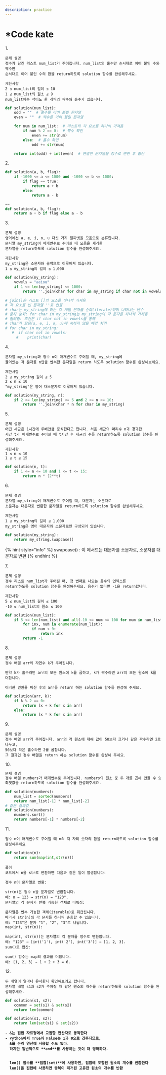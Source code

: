 ```yaml
---
description: practice
---
```


# \*Code kate

1\.

```
문제 설명
정수가 담긴 리스트 num_list가 주어집니다. num_list의 홀수만 순서대로 이어 붙인 수와 짝수만 
순서대로 이어 붙인 수의 합을 return하도록 solution 함수를 완성해주세요.

제한사항
2 ≤ num_list의 길이 ≤ 10
1 ≤ num_list의 원소 ≤ 9
num_list에는 적어도 한 개씩의 짝수와 홀수가 있습니다.
```

```python
def solution(num_list):
    odd = ""  # 홀수를 이어 붙일 문자열
    even = ""  # 짝수를 이어 붙일 문자열

    for num in num_list:  # 리스트의 각 요소를 하나씩 가져옴
        if num % 2 == 0:  # 짝수 확인
            even += str(num)
        else:  # 홀수 확인
            odd += str(num)

    return int(odd) + int(even)  # 연결한 문자열을 정수로 변환 후 합산

```

2\.

```python
def solution(a, b, flag):
    if -1000 <= a <= 1000 and -1000 <= b <= 1000:
        if flag == true:
            return a + b
        else:
            return a - b

==
def solution(a, b, flag):
    return a + b if flag else a - b
```

3\.

```
문제 설명
영어에선 a, e, i, o, u 다섯 가지 알파벳을 모음으로 분류합니다. 
문자열 my_string이 매개변수로 주어질 때 모음을 제거한 
문자열을 return하도록 solution 함수를 완성해주세요.

제한사항
my_string은 소문자와 공백으로 이루어져 있습니다.
1 ≤ my_string의 길이 ≤ 1,000
```

```python
def solution(my_string):
    vowels = "aeiou"
    if 1 <= len(my_string) <= 1000:
        return ''.join(char for char in my_string if char not in vowels)

# join()은 리스트 []의 요소를 하나씩 가져옴
# 각 요소를 빈 문자열 ''로 연결
# char는 my_string에 있는 각 개별 문자를 순회(iterate)하며 나타나는 변수
# 문자 순회: for char in my_string는 my_string의 각 문자를 하나씩 가져옴
# 필터링: 조건문 if char not in vowels를 통해 
# char가 모음(a, e, i, o, u)에 속하지 않을 때만 처리
# for char in my_string:
   #  if char not in vowels:
     #    print(char)
```

4\.

```
문자열 my_string과 정수 n이 매개변수로 주어질 때, my_string에 
들어있는 각 문자를 n만큼 반복한 문자열을 return 하도록 solution 함수를 완성해보세요.

제한사항
2 ≤ my_string 길이 ≤ 5
2 ≤ n ≤ 10
"my_string"은 영어 대소문자로 이루어져 있습니다.
```

```python
def solution(my_string, n):
    if 2 <= len(my_string) <= 5 and 2 <= n <= 10:
        return ''.join(char * n for char in my_string)
```



5\.

```
문제 설명
어떤 세균은 1시간에 두배만큼 증식한다고 합니다. 처음 세균의 마리수 n과 경과한 
시간 t가 매개변수로 주어질 때 t시간 후 세균의 수를 return하도록 solution 함수를 완성해주세요.

제한사항
1 ≤ n ≤ 10
1 ≤ t ≤ 15

```

```python
def solution(n, t):
    if 1 <= n <= 10 and 1 <= t <= 15:
        return n * (2**t)
```

6\.

```
문제 설명
문자열 my_string이 매개변수로 주어질 때, 대문자는 소문자로 
소문자는 대문자로 변환한 문자열을 return하도록 solution 함수를 완성해주세요.

제한사항
1 ≤ my_string의 길이 ≤ 1,000
my_string은 영어 대문자와 소문자로만 구성되어 있습니다.
```

```python
def solution(my_string):
    return my_string.swapcase()
```

{% hint style="info" %}
swapcase() : 이 메서드는 대문자를 소문자로, 소문자를 대문자로 변환
{% endhint %}

7\.

```
문제 설명
정수 리스트 num_list가 주어질 때, 첫 번째로 나오는 음수의 인덱스를 
return하도록 solution 함수를 완성해주세요. 음수가 없다면 -1을 return합니다.

제한사항
5 ≤ num_list의 길이 ≤ 100
-10 ≤ num_list의 원소 ≤ 100
```

```python
def solution(num_list):
    if 5 <= len(num_list) and all(-10 <= num <= 100 for num in num_list):
        for inx, num in enumerate(num_list):
            if num < 0:
                return inx
        return -1    
```

8\.

```
문제 설명
정수 배열 arr와 자연수 k가 주어집니다.

만약 k가 홀수라면 arr의 모든 원소에 k를 곱하고, k가 짝수라면 arr의 모든 원소에 k를 더합니다.

이러한 변환을 마친 후의 arr를 return 하는 solution 함수를 완성해 주세요.
```

```python
def solution(arr, k):
    if k % 2 == 0:
        return [x + k for x in arr]
    else:
        return [x * k for x in arr]
```

9\.

```
문제 설명
정수 배열 arr가 주어집니다. arr의 각 원소에 대해 값이 50보다 크거나 같은 짝수라면 2로 나누고,
50보다 작은 홀수라면 2를 곱합니다. 
그 결과인 정수 배열을 return 하는 solution 함수를 완성해 주세요.
```

10\.

```python
문제 설명
정수 배열 numbers가 매개변수로 주어집니다. numbers의 원소 중 두 개를 곱해 만들 수 있는 
최댓값을 return하도록 solution 함수를 완성해주세요.
```

```python
def solution(numbers):
    num_list = sorted(numbers)
    return num_list[-1] * num_list[-2]
# 같은 결과값
def solution(numbers):
    numbers.sort()
    return numbers[-1] * numbers[-2]
```

11\.

```
정수 n이 매개변수로 주어질 때 n의 각 자리 숫자의 합을 return하도록 solution 함수를 완성해주세요
```

```python
def solution(n):
    return sum(map(int,str(n)))    
```

```
풀이
코드에서 n을 str로 변환하면 다음과 같은 일이 발생합니다:

정수 n이 문자열로 변환:

str(n)은 정수 n을 문자열로 변환합니다.
예: n = 123 → str(n) = "123".
문자열의 각 문자가 반복 가능한 객체로 다뤄짐:

문자열은 반복 가능한 객체(iterable)로 취급됩니다. 
따라서 str(n)의 각 문자를 하나씩 순회할 수 있습니다.
예: "123"은 문자 "1", "2", "3"로 나뉩니다.
map(int, str(n)):

map(int, str(n))는 문자열의 각 문자를 정수로 변환합니다.
예: "123" → [int('1'), int('2'), int('3')] → [1, 2, 3].
sum()로 합산:

sum() 함수는 map의 결과를 더합니다.
예: [1, 2, 3] → 1 + 2 + 3 = 6.
```

12\.

```
두 배열이 얼마나 유사한지 확인해보려고 합니다. 
문자열 배열 s1과 s2가 주어질 때 같은 원소의 개수를 return하도록 solution 함수를 완성해주세요.
```

```python
def solution(s1, s2):
    common = set(s1) & set(s2)
    return len(common)

def solution(s1, s2):
    return len(set(s1) & set(s2))
```

<pre><code><strong>- &#x26;는 집합 자료형에서 교집합 연산자로 동작한다
</strong><strong>- Python에서 True와 False는 1과 0으로 간주되므로, 
</strong><strong>  &#x26;를 논리 연산에 사용할 수도 있다. 
</strong><strong>  하지만 일반적으로 **and**를 사용하는 것이 더 명확하다.
</strong><strong>  
</strong><strong>  
</strong><strong>  len() 함수를 **집합(set)**에 사용하면, 집합에 포함된 원소의 개수를 반환한다
</strong><strong>  len()을 집합에 사용하면 중복이 제거된 고유한 원소의 개수를 반환
</strong></code></pre>





